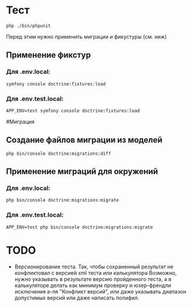 # Тест
    php ./bin/phpunit
Перед этим нужно применить миграции и фикустуры (см. ниж)

## Применение фикстур 
### Для .env.local:
    symfony console doctrine:fixtures:load
### Для .env.test.local:
    APP_ENV=test symfony console doctrine:fixtures:load 

#Миграция

## Создание файлов миграции из моделей
    php bin/console doctrine:migrations:diff
    
## Применение миграций для окружений
### Для .env.local:
    php bin/console doctrine:migrations:migrate
### Для .env.test.local:
    APP_ENV=test php bin/console doctrine:migrations:migrate
    
# TODO
- Версионирование теста. 
Так, чтобы сохраненный результат не конфликтовал с версией xml теста или калькулятора 
Возможно, нужно указывать в результате версию пройденного теста, а в калькуляторе 
делать как минимум проверку и юзер-френдли исключения а-ля "Конфликт версий", 
или даже указывать диапазон допустимых версий или даже написать полифил.